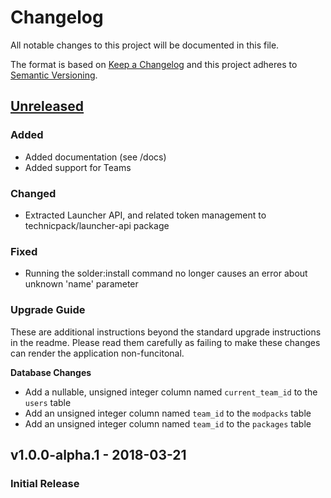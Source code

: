 # Changelog
All notable changes to this project will be documented in this file.

The format is based on [Keep a Changelog](http://keepachangelog.com/en/1.0.0/)
and this project adheres to [Semantic Versioning](http://semver.org/spec/v2.0.0.html).

## [Unreleased]
### Added
 - Added documentation (see /docs)
 - Added support for Teams
 
### Changed
 - Extracted Launcher API, and related token management to technicpack/launcher-api package
 
### Fixed
 - Running the solder:install command no longer causes an error about unknown 'name' parameter

### Upgrade Guide
These are additional instructions beyond the standard upgrade instructions in the readme. Please
read them carefully as failing to make these changes can render the application non-funcitonal. 

**Database Changes**
 - Add a nullable, unsigned integer column named `current_team_id` to the `users` table
 - Add an unsigned integer column named `team_id` to the `modpacks` table
 - Add an unsigned integer column named `team_id` to the `packages` table

## v1.0.0-alpha.1 - 2018-03-21
### Initial Release

[Unreleased]: https://github.com/technicpack/solder/compare/v1.0.0-alpha.1...HEAD
